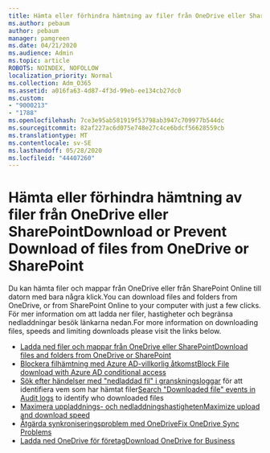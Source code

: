 ```yaml
---
title: Hämta eller förhindra hämtning av filer från OneDrive eller SharePoint
ms.author: pebaum
author: pebaum
manager: pamgreen
ms.date: 04/21/2020
ms.audience: Admin
ms.topic: article
ROBOTS: NOINDEX, NOFOLLOW
localization_priority: Normal
ms.collection: Adm_O365
ms.assetid: a016fa63-4d87-4f3d-99eb-ee134cb27dc0
ms.custom:
- "9000213"
- "1788"
ms.openlocfilehash: 7ce3e95ab581919f53798ab3947c709977b544dc
ms.sourcegitcommit: 82af227ac6d075e748e27c4ce6bdcf56628559cb
ms.translationtype: MT
ms.contentlocale: sv-SE
ms.lasthandoff: 05/28/2020
ms.locfileid: "44407260"
---
```

# <a name="download-or-prevent-download-of-files-from-onedrive-or-sharepoint"></a><span data-ttu-id="1b6bd-102">Hämta eller förhindra hämtning av filer från OneDrive eller SharePoint</span><span class="sxs-lookup"><span data-stu-id="1b6bd-102">Download or Prevent Download of files from OneDrive or SharePoint</span></span>

<span data-ttu-id="1b6bd-103">Du kan hämta filer och mappar från OneDrive eller från SharePoint Online till datorn med bara några klick.</span><span class="sxs-lookup"><span data-stu-id="1b6bd-103">You can download files and folders from OneDrive, or from SharePoint Online to your computer with just a few clicks.</span></span> <span data-ttu-id="1b6bd-104">För mer information om att ladda ner filer, hastigheter och begränsa nedladdningar besök länkarna nedan.</span><span class="sxs-lookup"><span data-stu-id="1b6bd-104">For more information on downloading files, speeds and limiting downloads please visit the links below.</span></span>

- [<span data-ttu-id="1b6bd-105">Ladda ned filer och mappar från OneDrive eller SharePoint</span><span class="sxs-lookup"><span data-stu-id="1b6bd-105">Download files and folders from OneDrive or SharePoint</span></span>](https://support.office.com/article/Download-files-and-folders-from-OneDrive-or-SharePoint-5c7397b7-19c7-4893-84fe-d02e8fa5df05)
- [<span data-ttu-id="1b6bd-106">Blockera filhämtning med Azure AD-villkorlig åtkomst</span><span class="sxs-lookup"><span data-stu-id="1b6bd-106">Block File download with Azure AD conditional access</span></span>](https://docs.microsoft.com/cloud-app-security/use-case-proxy-block-session-aad#create-a-block-download-policy-for-unmanaged-devices)
- <span data-ttu-id="1b6bd-107">[Sök efter händelser med "nedladdad fil" i granskningsloggar](https://docs.microsoft.com/microsoft-365/compliance/search-the-audit-log-in-security-and-compliance?view=o365-worldwide#file-and-page-activities) för att identifiera vem som har hämtat filer</span><span class="sxs-lookup"><span data-stu-id="1b6bd-107">[Search "Downloaded file" events in Audit logs](https://docs.microsoft.com/microsoft-365/compliance/search-the-audit-log-in-security-and-compliance?view=o365-worldwide#file-and-page-activities) to identify who downloaded files</span></span>
- [<span data-ttu-id="1b6bd-108">Maximera uppladdnings- och nedladdningshastigheten</span><span class="sxs-lookup"><span data-stu-id="1b6bd-108">Maximize upload and download speed</span></span>](https://support.office.com/article/Maximize-upload-and-download-speed-8eeadfb8-501f-406d-997b-98ab6ff67f43)
- [<span data-ttu-id="1b6bd-109">Åtgärda synkroniseringsproblem med OneDrive</span><span class="sxs-lookup"><span data-stu-id="1b6bd-109">Fix OneDrive Sync Problems</span></span>](https://support.office.com/article/Fix-OneDrive-sync-problems-83ab0d8a-8400-45b0-8dcf-dc8aa8a6bcf8)
- [<span data-ttu-id="1b6bd-110">Ladda ned OneDrive för företag</span><span class="sxs-lookup"><span data-stu-id="1b6bd-110">Download OneDrive for Business</span></span>](https://onedrive.live.com/about/download/)
